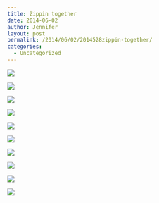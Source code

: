```yaml
---
title: Zippin together
date: 2014-06-02
author: Jennifer
layout: post
permalink: /2014/06/02/2014528zippin-together/
categories:
  - Uncategorized
---
```

<div class="image-gallery-wrapper">
  <p>
    <img src="http://static1.squarespace.com/static/50db6bb3e4b015296cd43789/50dfa5b1e4b0dc6320e0b5ea/538cc9aae4b0525f6f0d9f64/1401735611491/2014-05-03+16.06.59.jpg.59.jpg?format=original" />
  </p>

  <p>
    <img src="http://static1.squarespace.com/static/50db6bb3e4b015296cd43789/50dfa5b1e4b0dc6320e0b5ea/538cc9afe4b022cc4c7d1fc2/1401735665333/2014-05-03+15.56.33.jpg.33.jpg?format=original" />
  </p>

  <p>
    <img src="http://static1.squarespace.com/static/50db6bb3e4b015296cd43789/50dfa5b1e4b0dc6320e0b5ea/538cc9b9e4b022cc4c7d1fce/1430547659258/2014-05-03+15.15.40.jpg.40.jpg?format=original" />
  </p>

  <p>
    <img src="http://static1.squarespace.com/static/50db6bb3e4b015296cd43789/50dfa5b1e4b0dc6320e0b5ea/538cc9bee4b022cc4c7d1fd5/1401735661572/2014-05-03+14.45.31.jpg.31.jpg?format=original" />
  </p>

  <p>
    <img src="http://static1.squarespace.com/static/50db6bb3e4b015296cd43789/50dfa5b1e4b0dc6320e0b5ea/538cc9c7e4b022cc4c7d1fe4/1401735672214/2014-05-03+16.10.05.jpg.05.jpg?format=original" />
  </p>

  <p>
    <img src="http://static1.squarespace.com/static/50db6bb3e4b015296cd43789/50dfa5b1e4b0dc6320e0b5ea/538cc9cce4b022cc4c7d1ff7/1430547638649/2014-05-03+19.10.28-2.jpg.28-2.jpg?format=original" />
  </p>

  <p>
    <img src="http://static1.squarespace.com/static/50db6bb3e4b015296cd43789/50dfa5b1e4b0dc6320e0b5ea/538cc9d4e4b022cc4c7d2008/1401735665995/2014-05-03+19.34.32.jpg.32.jpg?format=original" />
  </p>

  <p>
    <img src="http://static1.squarespace.com/static/50db6bb3e4b015296cd43789/50dfa5b1e4b0dc6320e0b5ea/538cc9d8e4b022cc4c7d2016/1430547668663/2014-05-03+19.55.23.jpg.23.jpg?format=original" />
  </p>

  <p>
    <img src="http://static1.squarespace.com/static/50db6bb3e4b015296cd43789/50dfa5b1e4b0dc6320e0b5ea/538cc9dce4b022cc4c7d2023/1401735656963/2014-05-03+19.55.47.jpg.47.jpg?format=original" />
  </p>

  <p>
    <img src="http://static1.squarespace.com/static/50db6bb3e4b015296cd43789/50dfa5b1e4b0dc6320e0b5ea/538cc9eae4b022cc4c7d2048/1401735678717/2014-05-03+15.29.12.jpg.12.jpg?format=original" />
  </p>
</div>
